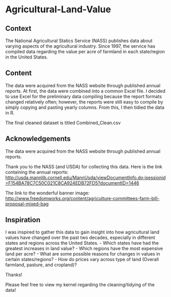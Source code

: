 # Agricultural-Land-Value

## Context
The National Agricultural Statics Service (NASS) publishes data about varying aspects of the agricultural industry. Since 1997, the service has compiled data regarding the value per acre of farmland in each state/region in the United States.

## Content
The data were acquired from the NASS website through published annual reports. At first, the data were combined into a common Excel file. I decided to use Excel for the preliminary data compiling because the report formats changed relatively often; however, the reports were still easy to compile by simply copying and pasting yearly columns. From this, I then tidied the data in R.

The final cleaned dataset is titled Combined_Clean.csv

## Acknowledgements
The data were acquired from the NASS website through published annual reports.

Thank you to the NASS (and USDA) for collecting this data. Here is the link containing the annual reports: http://usda.mannlib.cornell.edu/MannUsda/viewDocumentInfo.do;jsessionid=F154BA78C7C50C021C8CA924EDB72FD5?documentID=1446

The link to the wonderful banner image: http://www.freedomworks.org/content/agriculture-committees-farm-bill-proposal-mixed-bag

## Inspiration
I was inspired to gather this data to gain insight into how agricultural land values have changed over the past two decades, especially in different states and regions across the United States. - Which states have had the greatest increases in land value? - Which regions have the most expensive land per acre? - What are some possible reasons for changes in values in certain states/regions? - How do prices vary across type of land (Overall farmland, pasture, and cropland)?

Thanks!

Please feel free to view my kernel regarding the cleaning/tidying of the data!

